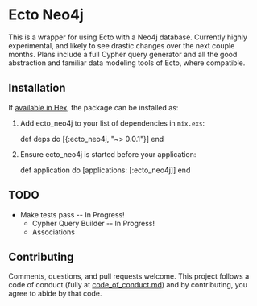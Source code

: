 # Ecto Neo4j

This is a wrapper for using Ecto with a Neo4j database. Currently highly experimental, and likely to see drastic changes over the next couple months. Plans include a full Cypher query generator and all the good abstraction and familiar data modeling tools of Ecto, where compatible.

## Installation

If [available in Hex](https://hex.pm/docs/publish), the package can be installed as:

  1. Add ecto_neo4j to your list of dependencies in `mix.exs`:

        def deps do
          [{:ecto_neo4j, "~> 0.0.1"}]
        end

  2. Ensure ecto_neo4j is started before your application:

        def application do
          [applications: [:ecto_neo4j]]
        end

## TODO
  * Make tests pass -- In Progress!
    * Cypher Query Builder -- In Progress!
    * Associations

## Contributing

Comments, questions, and pull requests welcome. This project follows a code of conduct (fully at [code_of_conduct.md](code_of_conduct.md)) and by contributing, you agree to abide by that code.
